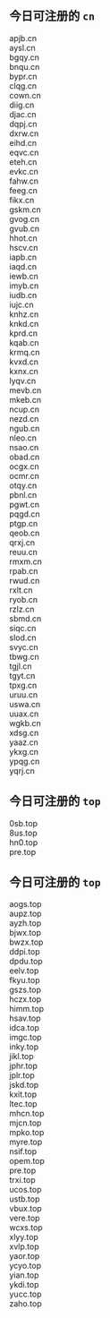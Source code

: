 
## 今日可注册的 `cn`
>
apjb.cn   
aysl.cn   
bgqy.cn   
bnqu.cn   
bypr.cn   
clqg.cn   
cown.cn   
diig.cn   
djac.cn   
dqpj.cn   
dxrw.cn   
eihd.cn   
eqvc.cn   
eteh.cn   
evkc.cn   
fahw.cn   
feeg.cn   
fikx.cn   
gskm.cn   
gvog.cn   
gvub.cn   
hhot.cn   
hscv.cn   
iapb.cn   
iaqd.cn   
iewb.cn   
imyb.cn   
iudb.cn   
iujc.cn   
knhz.cn   
knkd.cn   
kprd.cn   
kqab.cn   
krmq.cn   
kvxd.cn   
kxnx.cn   
lyqv.cn   
mevb.cn   
mkeb.cn   
ncup.cn   
nezd.cn   
ngub.cn   
nleo.cn   
nsao.cn   
obad.cn   
ocgx.cn   
ocmr.cn   
otqy.cn   
pbnl.cn   
pgwt.cn   
pqgd.cn   
ptgp.cn   
qeob.cn   
qrxj.cn   
reuu.cn   
rmxm.cn   
rpab.cn   
rwud.cn   
rxlt.cn   
ryob.cn   
rzlz.cn   
sbmd.cn   
siqc.cn   
slod.cn   
svyc.cn   
tbwg.cn   
tgjl.cn   
tgyt.cn   
tpxg.cn   
uruu.cn   
uswa.cn   
uuax.cn   
wgkb.cn   
xdsg.cn   
yaaz.cn   
ykxg.cn   
ypqg.cn   
yqrj.cn   


## 今日可注册的 `top`
>
0sb.top   
8us.top   
hn0.top   
pre.top   


## 今日可注册的 `top`
>
aogs.top   
aupz.top   
ayzh.top   
bjwx.top   
bwzx.top   
ddpi.top   
dpdu.top   
eelv.top   
fkyu.top   
gszs.top   
hczx.top   
himm.top   
hsav.top   
idca.top   
imgc.top   
inky.top   
jikl.top   
jphr.top   
jplr.top   
jskd.top   
kxit.top   
ltec.top   
mhcn.top   
mjcn.top   
mpko.top   
myre.top   
nsif.top   
opem.top   
pre.top   
trxi.top   
ucos.top   
ustb.top   
vbux.top   
vere.top   
wcxs.top   
xlyy.top   
xvlp.top   
yaor.top   
ycyo.top   
yian.top   
ykdi.top   
yucc.top   
zaho.top   

